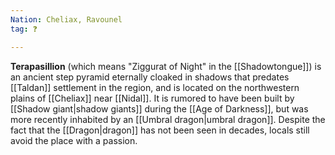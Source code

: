 ```yaml
---
Nation: Cheliax, Ravounel
tag: ❓

---
```


> 
**Terapasillion** (which means "Ziggurat of Night" in the [[Shadowtongue]]) is an ancient step pyramid eternally cloaked in shadows that predates [[Taldan]] settlement in the region, and is located on the northwestern plains of [[Cheliax]] near [[Nidal]]. It is rumored to have been built by [[Shadow giant|shadow giants]] during the [[Age of Darkness]], but was more recently inhabited by an [[Umbral dragon|umbral dragon]]. Despite the fact that the [[Dragon|dragon]] has not been seen in decades, locals still avoid the place with a passion.









